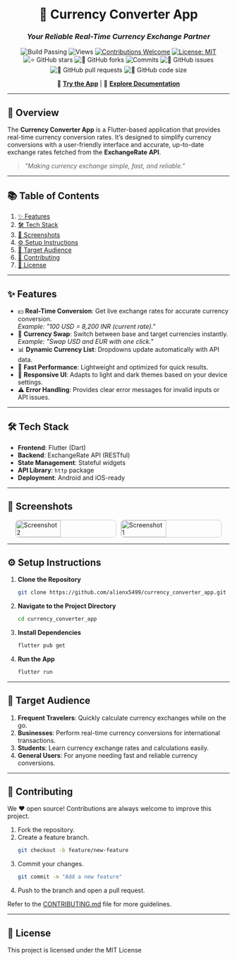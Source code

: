 
<div align="center">

# 💱 **Currency Converter App**  
### *Your Reliable Real-Time Currency Exchange Partner*

![Build Passing](https://img.shields.io/badge/build-passing-success?style=flat-square)
![Views](https://hits.dwyl.com/alienx5499/currency_converter_app.svg)
[![Contributions Welcome](https://img.shields.io/badge/contributions-welcome-brightgreen.svg?style=flat-square)](https://github.com/alienx5499/currency_converter_app/blob/main/CONTRIBUTING.md)
[![License: MIT](https://custom-icon-badges.herokuapp.com/github/license/alienx5499/currency_converter_app?logo=law&logoColor=white)](https://github.com/alienx5499/currency_converter_app/blob/main/LICENSE)
![⭐ GitHub stars](https://img.shields.io/github/stars/alienx5499/currency_converter_app?style=social)
![🍴 GitHub forks](https://img.shields.io/github/forks/alienx5499/currency_converter_app?style=social)
![Commits](https://badgen.net/github/commits/alienx5499/currency_converter_app)
![🐛 GitHub issues](https://img.shields.io/github/issues/alienx5499/currency_converter_app)
![📂 GitHub pull requests](https://img.shields.io/github/issues-pr/alienx5499/currency_converter_app)
![💾 GitHub code size](https://img.shields.io/github/languages/code-size/alienx5499/currency_converter_app)

🔗 **[Try the App](#)** | 📑 **[Explore Documentation](#)**

</div>

---

## **📖 Overview**

The **Currency Converter App** is a Flutter-based application that provides real-time currency conversion rates. It’s designed to simplify currency conversions with a user-friendly interface and accurate, up-to-date exchange rates fetched from the **ExchangeRate API**.

> *"Making currency exchange simple, fast, and reliable."*

---

## **📚 Table of Contents**

1. [✨ Features](#-features)
2. [🛠️ Tech Stack](#-tech-stack)
3. [📸 Screenshots](#-screenshots)
4. [⚙️ Setup Instructions](#-setup-instructions)
5. [🎯 Target Audience](#-target-audience)
6. [🤝 Contributing](#-contributing)
7. [📜 License](#-license)

---

## **✨ Features**

- 💵 **Real-Time Conversion**: Get live exchange rates for accurate currency conversion.  
  *Example: "100 USD = 8,200 INR (current rate)."*
- 🔄 **Currency Swap**: Switch between base and target currencies instantly.  
  *Example: "Swap USD and EUR with one click."*
- 📊 **Dynamic Currency List**: Dropdowns update automatically with API data.
- 🚀 **Fast Performance**: Lightweight and optimized for quick results.  
- 🎨 **Responsive UI**: Adapts to light and dark themes based on your device settings.
- ⚠️ **Error Handling**: Provides clear error messages for invalid inputs or API issues.

---

## **🛠️ Tech Stack**

- **Frontend**: Flutter (Dart)
- **Backend**: ExchangeRate API (RESTful)
- **State Management**: Stateful widgets
- **API Library**: `http` package
- **Deployment**: Android and iOS-ready

---

## **📸 Screenshots**

<div style="display: flex; gap: 10px; justify-content: center; align-items: center; flex-wrap: wrap;">
  <img src="https://github.com/user-attachments/assets/14572591-ab48-4c51-9fbd-989511c36ea6" alt="Screenshot 2" style="width: 45%; border: 1px solid #ccc; border-radius: 8px;">
  <img src="https://github.com/user-attachments/assets/f99be76c-c0f8-443d-9389-d111bb694019" alt="Screenshot 1" style="width: 45%; border: 1px solid #ccc; border-radius: 8px;">
</div>

---

## **⚙️ Setup Instructions**

1. **Clone the Repository**
   ```bash
   git clone https://github.com/alienx5499/currency_converter_app.git
   ```
2. **Navigate to the Project Directory**
   ```bash
   cd currency_converter_app
   ```
3. **Install Dependencies**
   ```bash
   flutter pub get
   ```
4. **Run the App**
   ```bash
   flutter run
   ```

---

## **🎯 Target Audience**

1. **Frequent Travelers**: Quickly calculate currency exchanges while on the go.
2. **Businesses**: Perform real-time currency conversions for international transactions.
3. **Students**: Learn currency exchange rates and calculations easily.
4. **General Users**: For anyone needing fast and reliable currency conversions.

---

## **🤝 Contributing**

We ❤️ open source! Contributions are always welcome to improve this project.  

1. Fork the repository.  
2. Create a feature branch.  
   ```bash
   git checkout -b feature/new-feature
   ```
3. Commit your changes.  
   ```bash
   git commit -m "Add a new feature"
   ```
4. Push to the branch and open a pull request.

Refer to the [CONTRIBUTING.md](CONTRIBUTING.md) file for more guidelines.

---

## **📜 License**

This project is licensed under the MIT License
